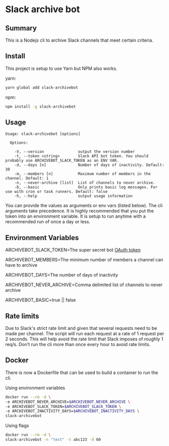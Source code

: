 Slack archive bot
================

## Summary

This is a Nodejs cli to archive Slack channels that meet certain criteria.

## Install

This project is setup to use Yarn but NPM also works.

yarn:
```sh
yarn global add slack-archivebot
```
npm:
```sh
npm install -g slack-archivebot
```

## Usage

```
Usage: slack-archivebot [options]

  Options:

    -V, --version               output the version number
    -t, --token <string>        Slack API bot token. You should probably use ARCHIVEBOT_SLACK_TOKEN as an ENV VAR.
    -d, --days [n]              Number of days of inactivity. Default: 30
    -m, --members [n]           Maximum number of members in the channel. Default: 1
    -n, --never-archive [list]  List of channels to never archive.
    -b, --basic                 Only prints basic log messages. For use with cron or task runners. Default: false
    -h, --help                  output usage information
```
You can provide the values as arguments or env vars (listed below). The cli arguments take precedence. It is highly recommended that you put the token into an environment variable. It is setup to run anytime with a recommended run of once a day or less. 

## Environment Variables
ARCHIVEBOT_SLACK_TOKEN=The super secret bot [OAuth token](https://api.slack.com/apps)

ARCHIVEBOT_MEMBERS=The minimum number of members a channel can have to archive

ARCHIVEBOT_DAYS=The number of days of inactivity

ARCHIVEBOT_NEVER_ARCHIVE=Comma delimited list of channels to never archive

ARCHIVEBOT_BASIC=true || false

## Rate limits

Due to Slack's strict rate limit and given that several requests need to be made per channel. The script will run each request at a rate of 1 request per 2 seconds. This will help avoid the rate limit that Slack imposes of roughly 1 req/s. Don’t run the cli more than once every hour to avoid rate limits.

## Docker

There is now a Dockerfile that can be used to build a container to run the cli.

Using environment variables
```bash
docker run --rm -d \
-e ARCHIVEBOT_NEVER_ARCHIVE=$ARCHIVEBOT_NEVER_ARCHIVE \
-e ARCHIVEBOT_SLACK_TOKEN=$ARCHIVEBOT_SLACK_TOKEN \
-e ARCHIVEBOT_INACTIVITY_DAYS=$ARCHIVEBOT_INACTIVITY_DAYS \
slack-archivebot
```

Using flags
```bash
docker run --rm -d \
slack-archivebot -n "test" -t abc123 -d 60
```
